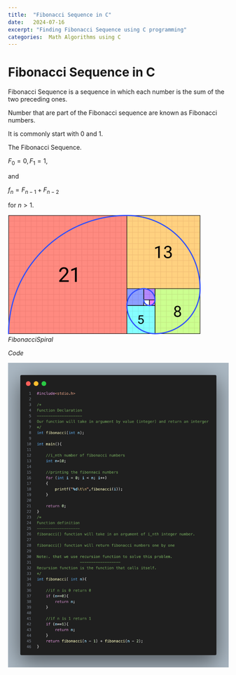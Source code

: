 ```yaml
---
title:  "Fibonacci Sequence in C"
date:   2024-07-16
excerpt: "Finding Fibonacci Sequence using C programming"
categories:  Math Algorithms using C
---
```



# Fibonacci Sequence in C

Fibonacci Sequence is a sequence in which each number is the sum of the two preceding ones.

Number that are part of the Fibonacci sequence are known as Fibonacci numbers.

It is commonly start with 0 and 1.

The Fibonacci Sequence.


$F_{0} = 0,     F_{1} = 1,$

and

$f_{n} = F_{n - 1}  +   F_{n - 2}$

for $n > 1.$

![Fibonacci Spiral](images/Fibonacci_Spiral.svg.png)
$Fibonacci Spiral$

$Code$

![Fibonacci Sequence Code in C](images/fibonacci.png)
